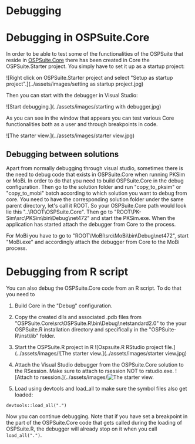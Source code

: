 # Debugging

# Debugging in OSPSuite.Core

In order to be able to test some of the functionalities of the OSPSuite that reside in [OSPSuite.Core](https://github.com/Open-Systems-Pharmacology/OSPSuite.Core) there has been created in Core the OSPSuite.Starter project. You simply have to set it up as a startup project:

![Right click on OSPSuite.Starter project and select "Setup as startup project".](../assets/images/setting as startup project.jpg)

Then you can start with the debugger in Visual Studio:

![Start debugging.](../assets/images/starting with debugger.jpg)

As you can see in the window that appears you can test various Core functionalities both as a user and through breakpoints in code.

![The starter view.](../assets/images/starter view.jpg)

## Debugging between solutions

Apart from normally debugging through visual studio, sometimes there is the need to debug code that exists in OSPSuite.Core when running PKSim or MoBi. In order to do that you need to build OSPSuite.Core in the debug configuration. Then go to the solution folder and run "copy_to_pksim" or "copy_to_mobi" batch according to which solution you want to debug from core. 
You need to have the corresponding solution folder under the same parent directory, let's call it ROOT. So your OSPSuite.Core path would look lie this "..\ROOT\OSPSuite.Core". 
Then go to "ROOT\PK-Sim\src\PKSim\bin\Debug\net472" and start the PKSim.exe. When the application has started attach the debugger from Core to the process.

For MoBi you have to go to "ROOT\MoBi\src\MoBi\bin\Debug\net472", start "MoBi.exe" and accordingly attach the debugger from Core to the MoBi process. 

# Debugging from R script

You can also debug the OSPSuite.Core code from an R script. To do that you need to

1)  Build Core in the "Debug" configuration.

2) Copy the created dlls and associated .pdb files from "OSPSuite.Core\src\OSPSuite.R\bin\Debug\netstandard2.0\" to the your OSPSuite.R installation directory and specifically in the "OSPSuite-R\inst\lib\" folder.

3) Start the OSPSuite.R project in R 
![Ospsuite.R RStudio project file.](../assets/images/![The starter view.](../assets/images/starter view.jpg)

4) Attach the Visual Studio debugger from the OSPSuite.Core solution to the RSession. Make sure to attach to rsession NOT to rstudio.exe.
![Attach to rsession.](../assets/images/![The starter view.](../assets/images/rsession.jpg)

5) Load using devtools and load_all to make sure the symbol files also get loaded:

```
devtools::load_all(".")
```
Now you can continue debugging. Note that if you have set a breakpoint in the part of the OSPSuite.Core code that gets called during the loading of OSPSuite.R, the debugger will already stop on it when you call `load_all(".")`. 

